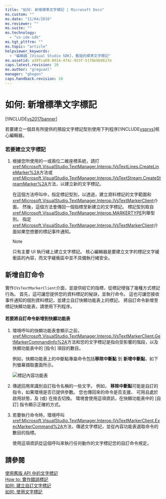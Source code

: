 ```yaml
---
title: "如何: 新增標準文字標記 | Microsoft Docs"
ms.custom: ""
ms.date: "11/04/2016"
ms.reviewer: ""
ms.suite: ""
ms.technology: 
  - "vs-ide-sdk"
ms.tgt_pltfrm: ""
ms.topic: "article"
helpviewer_keywords: 
  - "編輯器 [Visual Studio SDK]，舊版的標準文字標記"
ms.assetid: a39fca69-0014-474c-933f-51f0e9b9617e
caps.latest.revision: 10
ms.author: "gregvanl"
manager: "ghogen"
caps.handback.revision: 10
---
```

# 如何: 新增標準文字標記
[!INCLUDE[vs2017banner](../code-quality/includes/vs2017banner.md)]

若要建立一個具有所提供的預設文字標記型別使用下列程序[!INCLUDE[vsprvs](../code-quality/includes/vsprvs_md.md)]核心編輯器。  
  
### 若要建立文字標記  
  
1.  根據您所使用的一或兩位二維座標系統，請打<xref:Microsoft.VisualStudio.TextManager.Interop.IVsTextLines.CreateLineMarker%2A>方法或<xref:Microsoft.VisualStudio.TextManager.Interop.IVsTextStream.CreateStreamMarker%2A>方法，以建立新的文字標記。  
  
     在這個方法呼叫中，指定標記型別，以透過，建立資料標記的文字範圍和<xref:Microsoft.VisualStudio.TextManager.Interop.IVsTextMarkerClient>介面。  然後，這個方法會傳回一個指標至新建立的文字標記。  標記型別取自<xref:Microsoft.VisualStudio.TextManager.Interop.MARKERTYPE>列舉型別。  指定<xref:Microsoft.VisualStudio.TextManager.Interop.IVsTextMarkerClient>介面如果您想要的標記事件通知。  
  
    > [!NOTE]
    >  只有主要 UI 執行緒上建立文字標記。  核心編輯器是要建立文字的標記文字緩衝區的內容，而文字緩衝區中並不具備執行緒安全。  
  
## 新增自訂命令  
 實作`IVsTextMarkerClient`介面，並提供給它的指標，從標記增強了幾種方式標記行為。  首先，這可讓您提供您的資料標記的秘訣，並執行命令。  這也可讓您接收事件通知的個別資料標記，並建立自訂快顯功能表上的標記。  將自訂命令新增至標記快顯功能表，請使用下列程序。  
  
#### 若要將自訂命令新增到快顯功能表  
  
1.  環境呼叫的快顯功能表會顯示之前， <xref:Microsoft.VisualStudio.TextManager.Interop.IVsTextMarkerClient.GetMarkerCommandInfo%2A>方法和您的文字標記是指向受影響的階段，以及快顯功能表中的 \[指令\] 項目的數目。  
  
     例如，快顯功能表上的中斷點專屬命令包括**移除中斷點** 到 **新增中斷點**，如下列螢幕擷取畫面所示。  
  
     ![標記內容功能表](~/docs/extensibility/media/vsmarkercontextmenu.gif "vsMarkercontextmenu")  
  
2.  傳遞回用來識別自訂指令名稱的一些文字。  例如， **移除中斷點**可能是自訂的指令，如果環境是否已提供參數。  您也傳回來的命令是否支援、 可用且處於啟用狀態，及 \(或\) 在捨去切換。  環境會使用這項資訊，在快顯功能表中的 \[自訂\] 指令顯示正確的方式。  
  
3.  若要執行命令時，環境呼叫<xref:Microsoft.VisualStudio.TextManager.Interop.IVsTextMarkerClient.ExecMarkerCommand%2A>方法，傳遞文字標記，並從內容功能表選取命令的數目的指標。  
  
     使用這項資訊從這個呼叫來執行任何動作的文字標記您的自訂命令規定。  
  
## 請參閱  
 [使用舊版 API 中的文字標記](../extensibility/using-text-markers-with-the-legacy-api.md)   
 [How to: 實作錯誤標記](../extensibility/how-to-implement-error-markers.md)   
 [如何: 建立自訂文字標記](../extensibility/how-to-create-custom-text-markers.md)   
 [如何: 使用文字標記](../extensibility/how-to-use-text-markers.md)